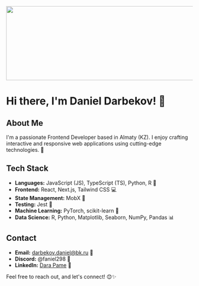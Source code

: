 <img src="https://64.media.tumblr.com/167bafe644e9a2af464a7664e26b88f7/tumblr_ool545MQ4E1vcsrlfo1_1280.gif" style="object-fit: cover;" width="1000" height="200" />

# Hi there, I'm Daniel Darbekov! 👋

## About Me
I'm a passionate Frontend Developer based in Almaty (KZ). I enjoy crafting interactive and responsive web applications using cutting-edge technologies. 🚀

## Tech Stack
- **Languages:** JavaScript (JS), TypeScript (TS), Python, R 🐍
- **Frontend:** React, Next.js, Tailwind CSS 💻
- **State Management:** MobX 🔄
- **Testing:** Jest 🧪
- **Machine Learning:** PyTorch, scikit-learn 🤖
- **Data Science:** R, Python, Matplotlib, Seaborn, NumPy, Pandas 📊

## Contact
- **Email:** darbekov.daniel@bk.ru 📧
- **Discord:** @faniel298 💬
- **LinkedIn:** [Dara Pame](https://www.linkedin.com/in/daniel-darbekov-63345a24b/) 👔

Feel free to reach out, and let's connect! 😊✨
